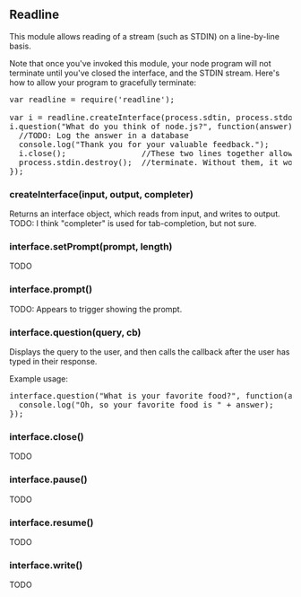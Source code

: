 ## Readline

This module allows reading of a stream (such as STDIN) on a line-by-line basis.

Note that once you've invoked this module, your node program will not terminate
until you've closed the interface, and the STDIN stream. Here's how to allow
your program to gracefully terminate:

<pre>
var readline = require('readline');

var i = readline.createInterface(process.sdtin, process.stdout, null);
i.question("What do you think of node.js?", function(answer) {
  //TODO: Log the answer in a database
  console.log("Thank you for your valuable feedback.");
  i.close();                //These two lines together allow the program to
  process.stdin.destroy();  //terminate. Without them, it would run forever.
});
</pre>

### createInterface(input, output, completer)

Returns an interface object, which reads from input, and writes to output.
TODO: I think "completer" is used for tab-completion, but not sure.

### interface.setPrompt(prompt, length)

TODO

### interface.prompt()

TODO: Appears to trigger showing the prompt.

### interface.question(query, cb)

Displays the query to the user, and then calls the callback after the user
has typed in their response.

Example usage:

<pre>
interface.question("What is your favorite food?", function(answer) {
  console.log("Oh, so your favorite food is " + answer);
});
</pre>

### interface.close()

TODO

### interface.pause()

TODO

### interface.resume()

TODO

### interface.write()

TODO
